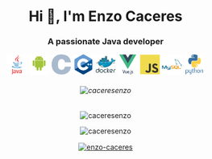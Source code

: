 <h1 align="center">Hi 👋, I'm Enzo Caceres</h1>
<h3 align="center">A passionate Java developer </h3>

<p align="center"><img src="https://raw.githubusercontent.com/devicons/devicon/master/icons/java/java-original-wordmark.svg" alt="vuejs" width="40" height="40"/> <img src="https://raw.githubusercontent.com/devicons/devicon/master/icons/android/android-original-wordmark.svg" alt="android" width="40" height="40"/> <img src="https://raw.githubusercontent.com/devicons/devicon/master/icons/c/c-original.svg" alt="c" width="40" height="40"/> <img src="https://raw.githubusercontent.com/devicons/devicon/master/icons/cplusplus/cplusplus-original.svg" alt="cplusplus" width="40" height="40"/> <img src="https://raw.githubusercontent.com/devicons/devicon/master/icons/docker/docker-original-wordmark.svg" alt="docker" width="40" height="40"/> <img src="https://raw.githubusercontent.com/devicons/devicon/master/icons/vuejs/vuejs-original-wordmark.svg" alt="java" width="40" height="40"/> <img src="https://raw.githubusercontent.com/devicons/devicon/master/icons/javascript/javascript-original.svg" alt="javascript" width="40" height="40"/> <img src="https://raw.githubusercontent.com/devicons/devicon/master/icons/mysql/mysql-original-wordmark.svg" alt="mysql" width="40" height="40"/> <img src="https://raw.githubusercontent.com/devicons/devicon/master/icons/python/python-original-wordmark.svg" alt="python" width="40" height="40"/></p>

<h6 align="center"> <img src="https://komarev.com/ghpvc/?username=caceresenzo" alt="caceresenzo" /> </h6>

<p align="center"> <img src="https://github-readme-stats.vercel.app/api?username=Caceresenzo&show_icons=true&count_private=true" alt="caceresenzo" /> </p>

<p align="center"> <img src="https://github-readme-stats.vercel.app/api/top-langs/?username=Caceresenzo&layout=compact" alt="caceresenzo" /> </p>

<p align="center">
<a href="https://linkedin.com/in/enzo-caceres" target="blank"><img align="center" src="https://cdn.jsdelivr.net/npm/simple-icons@3.0.1/icons/linkedin.svg" alt="enzo-caceres" height="20" width="20" /></a>
</p>
